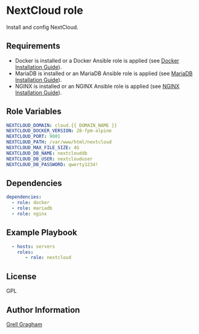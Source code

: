 NextCloud role
=========

Install and config NextCloud.

Requirements
------------

- Docker is installed or a Docker Ansible role is applied (see [Docker Installation Guide](https://docs.docker.com/engine/install/)).
- MariaDB is installed or an MariaDB Ansible role is applied (see [MariaDB Installation Guide](https://mariadb.com/kb/en/getting-installing-and-upgrading-mariadb/)).
- NGINX is installed or an NGINX Ansible role is applied (see [NGINX Installation Guide](https://nginx.org/en/docs/install.html)).

Role Variables
--------------

```yml
NEXTCLOUD_DOMAIN: cloud.{{ DOMAIN_NAME }}
NEXTCLOUD_DOCKER_VERSION: 28-fpm-alpine
NEXTCLOUD_PORT: 9001
NEXTCLOUD_PATH: /var/www/html/nextcloud
NEXTCLOUD_MAX_FILE_SIZE: 4G
NEXTCLOUD_DB_NAME: nextclouddb
NEXTCLOUD_DB_USER: nextclouduser
NEXTCLOUD_DB_PASSWORD: qwerty1234!
```

Dependencies
------------

```yml
dependencies:
  - role: docker
  - role: mariadb
  - role: nginx
```

Example Playbook
----------------

```yml
  - hosts: servers
    roles:
       - role: nextcloud
```

License
-------

GPL

Author Information
------------------

[Grell Gragham](https://github.com/ggragham)
